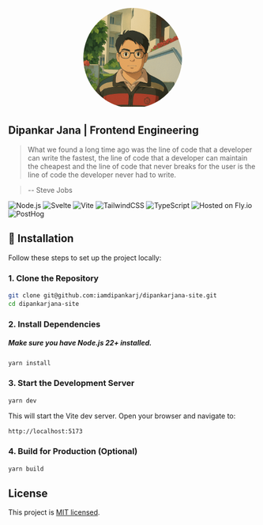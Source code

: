 <p align="center"><a style="border-radius: 50%;overflow:hidden;display:inline-block;" href="https://dipankarjana.com/" target="_blank" rel="noopener noreferrer"><img src="src/assets/profile.png" width='200' height='200' alt="Dipankar Jana"></a></p>

## Dipankar Jana | Frontend Engineering

> What we found a long time ago was the line of code that a developer can write the fastest, the line of code that a developer can maintain the cheapest and the line of code that never breaks for the user is the line of code the developer never had to write.

> -- Steve Jobs

![Node.js](https://img.shields.io/badge/Node.js-22.11.0-green?logo=node.js&logoColor=white)
![Svelte](https://img.shields.io/badge/Svelte-5-orange?logo=svelte&logoColor=white)
![Vite](https://img.shields.io/badge/Vite-5.2-purple?logo=vite&logoColor=white)
![TailwindCSS](https://img.shields.io/badge/TailwindCSS-3.3.5-38bdf8?logo=tailwindcss&logoColor=white)
![TypeScript](https://img.shields.io/badge/TypeScript-5.4-blue?logo=typescript&logoColor=white)
![Hosted on Fly.io](https://img.shields.io/badge/Hosted%20on-Fly.io-009cf0)
![PostHog](https://img.shields.io/badge/Analytics-PostHog-E16259?logo=posthog&logoColor=white)

## 🚀 Installation

Follow these steps to set up the project locally:

### 1. Clone the Repository

```bash
git clone git@github.com:iamdipankarj/dipankarjana-site.git
cd dipankarjana-site
```

### 2. Install Dependencies
##### Make sure you have Node.js 22+ installed.

```bash
yarn install
```

### 3. Start the Development Server

```bash
yarn dev
```

This will start the Vite dev server. Open your browser and navigate to:

```bash
http://localhost:5173
```

### 4. Build for Production (Optional)

```bash
yarn build
```

## License

This project is [MIT licensed](LICENSE).
